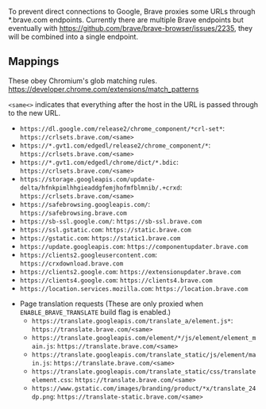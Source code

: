 To prevent direct connections to Google, Brave proxies some URLs through *.brave.com endpoints. Currently there are multiple Brave endpoints but eventually with https://github.com/brave/brave-browser/issues/2235, they will be combined into a single endpoint.

## Mappings

These obey Chromium's glob matching rules. https://developer.chrome.com/extensions/match_patterns

`<same<>` indicates that everything after the host in the URL is passed through to the new URL.

* `https://dl.google.com/release2/chrome_component/*crl-set*`: `https://crlsets.brave.com/<same>`
* `https://*.gvt1.com/edgedl/release2/chrome_component/*`: `https://crlsets.brave.com/<same>`
* `https://*.gvt1.com/edgedl/chrome/dict/*.bdic`: `https://crlsets.brave.com/<same>`
* `https://storage.googleapis.com/update-delta/hfnkpimlhhgieaddgfemjhofmfblmnib/.+crxd`: `https://crlsets.brave.com/<same>`
* `https://safebrowsing.googleapis.com/`: `https://safebrowsing.brave.com`
* `https://sb-ssl.google.com/`: `https://sb-ssl.brave.com`
* `https://ssl.gstatic.com`: `https://static.brave.com`
* `https://gstatic.com`: `https://static1.brave.com`
* `https://update.googleapis.com`: `https://componentupdater.brave.com`
* `https://clients2.googleusercontent.com`: `https://crxdownload.brave.com`
* `https://clients2.google.com`: `https://extensionupdater.brave.com`
* `https://clients4.google.com`: `https://clients4.brave.com`
* `https://location.services.mozilla.com`: `https://location.brave.com`
- Page translation requests (These are only proxied when `ENABLE_BRAVE_TRANSLATE` build flag is enabled.)
  * `https://translate.googleapis.com/translate_a/element.js*`: `https://translate.brave.com/<same>`
  * `https://translate.googleapis.com/element/*/js/element/element_main.js`: `https://translate.brave.com/<same>`
  * `https://translate.googleapis.com/translate_static/js/element/main.js`: `https://translate.brave.com/<same>`
  * `https://translate.googleapis.com/translate_static/css/translateelement.css`: `https://translate.brave.com/<same>`
  * `https://www.gstatic.com/images/branding/product/*x/translate_24dp.png`: `https://translate-static.brave.com/<same>`
